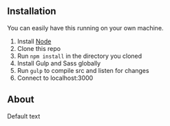 Installation
---
You can easily have this running on your own machine.

1. Install [Node](https://nodejs.org/en/)
2. Clone this repo
3. Run `npm install` in the directory you cloned
4. Install Gulp and Sass globally
5. Run `gulp` to compile src and listen for changes
6. Connect to localhost:3000

About
---
Default text